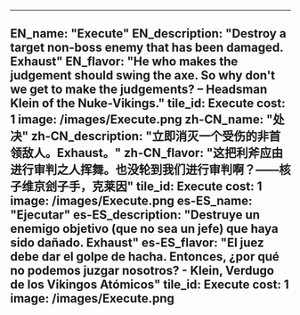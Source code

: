 ---

EN_name: "Execute"
EN_description: "Destroy a target non-boss enemy that has been damaged.  Exhaust"
EN_flavor: "He who makes the judgement should swing the axe. So why don't we get to make the judgements? – Headsman Klein of the Nuke-Vikings."
tile_id: Execute
cost: 1
image: /images/Execute.png
zh-CN_name: "处决"
zh-CN_description: "立即消灭一个受伤的非首领敌人。Exhaust。"
zh-CN_flavor: "这把利斧应由进行审判之人挥舞。也没轮到我们进行审判啊？——核子维京刽子手，克莱因"
tile_id: Execute
cost: 1
image: /images/Execute.png
es-ES_name: "Ejecutar"
es-ES_description: "Destruye un enemigo objetivo (que no sea un jefe) que haya sido dañado. Exhaust"
es-ES_flavor: "El juez debe dar el golpe de hacha. Entonces, ¿por qué no podemos juzgar nosotros? - Klein, Verdugo de los Vikingos Atómicos"
tile_id: Execute
cost: 1
image: /images/Execute.png
---